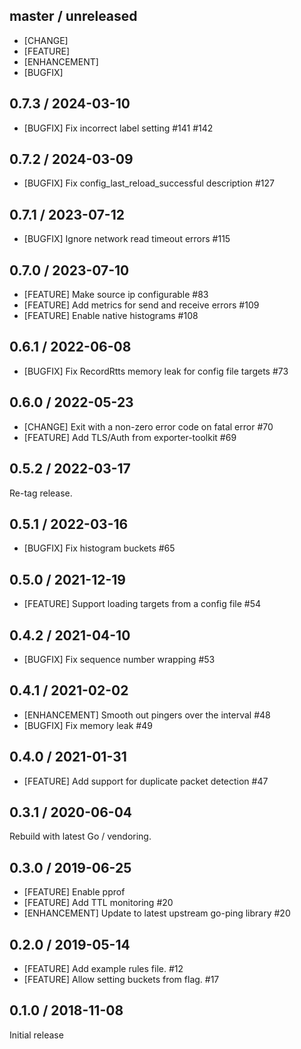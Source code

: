 ## master / unreleased

* [CHANGE]
* [FEATURE]
* [ENHANCEMENT]
* [BUGFIX]

## 0.7.3 / 2024-03-10

* [BUGFIX] Fix incorrect label setting #141 #142

## 0.7.2 / 2024-03-09

* [BUGFIX] Fix config_last_reload_successful description #127

## 0.7.1 / 2023-07-12

* [BUGFIX] Ignore network read timeout errors #115

## 0.7.0 / 2023-07-10

* [FEATURE] Make source ip configurable #83
* [FEATURE] Add metrics for send and receive errors #109
* [FEATURE] Enable native histograms  #108

## 0.6.1 / 2022-06-08

* [BUGFIX] Fix RecordRtts memory leak for config file targets #73

## 0.6.0 / 2022-05-23

* [CHANGE] Exit with a non-zero error code on fatal error #70
* [FEATURE] Add TLS/Auth from exporter-toolkit #69

## 0.5.2 / 2022-03-17

Re-tag release.

## 0.5.1 / 2022-03-16

* [BUGFIX] Fix histogram buckets #65

## 0.5.0 / 2021-12-19

* [FEATURE] Support loading targets from a config file #54

## 0.4.2 / 2021-04-10

* [BUGFIX] Fix sequence number wrapping #53

## 0.4.1 / 2021-02-02

* [ENHANCEMENT] Smooth out pingers over the interval #48
* [BUGFIX] Fix memory leak #49

## 0.4.0 / 2021-01-31

* [FEATURE] Add support for duplicate packet detection #47

## 0.3.1 / 2020-06-04

Rebuild with latest Go / vendoring.

## 0.3.0 / 2019-06-25

* [FEATURE] Enable pprof
* [FEATURE] Add TTL monitoring #20
* [ENHANCEMENT] Update to latest upstream go-ping library #20

## 0.2.0 / 2019-05-14

* [FEATURE] Add example rules file. #12
* [FEATURE] Allow setting buckets from flag. #17

## 0.1.0 / 2018-11-08

Initial release
